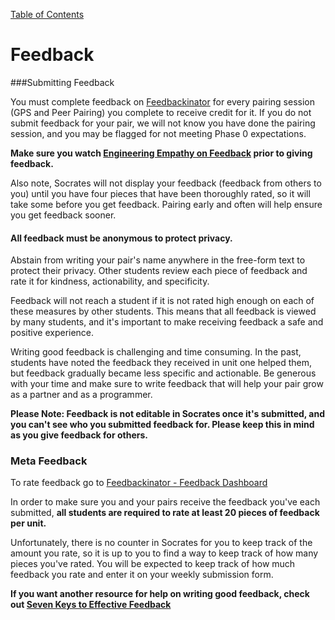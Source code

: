 [Table of Contents](readme.md)

# Feedback

###Submitting Feedback

You must complete feedback on [Feedbackinator](https://socrates.devbootcamp.com/feedback/new) for every pairing session (GPS and Peer Pairing) you complete to receive credit for it. If you do not submit feedback for your pair, we will not know you have done the pairing session, and you may be flagged for not meeting Phase 0 expectations. 

**Make sure you watch [Engineering Empathy on Feedback](https://vimeo.com/99780302) prior to giving feedback.**

Also note, Socrates will not display your feedback (feedback from others to you) until you have four pieces that have been thoroughly rated, so it will take some before you get feedback. Pairing early and often will help ensure you get feedback sooner.



#### All feedback must be anonymous to protect privacy.
Abstain from writing your pair's name anywhere in the free-form text to protect their privacy. Other students review each piece of feedback and rate it for kindness, actionability, and specificity.  

Feedback will not reach a student if it is not rated high enough on each of these measures by other students. This means that all feedback is viewed by many students, and it's important to make receiving feedback a safe and positive experience. 

Writing good feedback is challenging and time consuming. In the past, students have noted the feedback they received in unit one helped them, but feedback gradually became less specific and actionable. Be generous with your time and make sure to write feedback that will help your pair grow as a partner and as a programmer. 

**Please Note: Feedback is not editable in Socrates once it's submitted, and you can't see who you submitted feedback for. Please keep this in mind as you give feedback for others.** 


### Meta Feedback

To rate feedback go to [Feedbackinator - Feedback Dashboard](https://socrates.devbootcamp.com/feedback)

In order to make sure you and your pairs receive the feedback you've each submitted, **all students are required to rate at least 20 pieces of feedback per unit.** 

Unfortunately, there is no counter in Socrates for you to keep track of the amount you rate, so it is up to you to find a way to keep track of how many pieces you've rated. You will be expected to keep track of how much feedback you rate and enter it on your weekly submission form. 

**If you want another resource for help on writing good feedback, check out [Seven Keys to Effective Feedback](http://www.ascd.org/publications/educational-leadership/sept12/vol70/num01/Seven-Keys-to-Effective-Feedback.aspx)**

